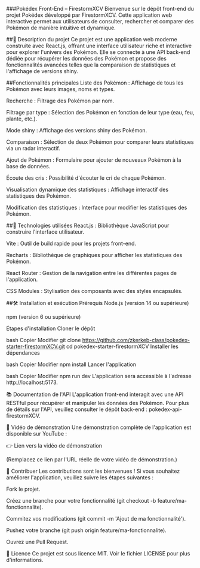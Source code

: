 ###Pokédex Front-End – FirestormXCV
Bienvenue sur le dépôt front-end du projet Pokédex développé par FirestormXCV. Cette application web interactive permet aux utilisateurs de consulter, rechercher et comparer des Pokémon de manière intuitive et dynamique.

##🧩 Description du projet
Ce projet est une application web moderne construite avec React.js, offrant une interface utilisateur riche et interactive pour explorer l'univers des Pokémon. Elle se connecte à une API back-end dédiée pour récupérer les données des Pokémon et propose des fonctionnalités avancées telles que la comparaison de statistiques et l'affichage de versions shiny.

##Fonctionnalités principales
Liste des Pokémon : Affichage de tous les Pokémon avec leurs images, noms et types.

Recherche : Filtrage des Pokémon par nom.

Filtrage par type : Sélection des Pokémon en fonction de leur type (eau, feu, plante, etc.).

Mode shiny : Affichage des versions shiny des Pokémon.

Comparaison : Sélection de deux Pokémon pour comparer leurs statistiques via un radar interactif.

Ajout de Pokémon : Formulaire pour ajouter de nouveaux Pokémon à la base de données.

Écoute des cris : Possibilité d'écouter le cri de chaque Pokémon.

Visualisation dynamique des statistiques : Affichage interactif des statistiques des Pokémon.

Modification des statistiques : Interface pour modifier les statistiques des Pokémon.

##🚀 Technologies utilisées
React.js : Bibliothèque JavaScript pour construire l'interface utilisateur.

Vite : Outil de build rapide pour les projets front-end.

Recharts : Bibliothèque de graphiques pour afficher les statistiques des Pokémon.

React Router : Gestion de la navigation entre les différentes pages de l'application.

CSS Modules : Stylisation des composants avec des styles encapsulés.

##🛠️ Installation et exécution
Prérequis
Node.js (version 14 ou supérieure)

npm (version 6 ou supérieure)

Étapes d'installation
Cloner le dépôt

bash
Copier
Modifier
git clone https://github.com/zkerkeb-class/pokedex-starter-firestormXCV.git
cd pokedex-starter-firestormXCV
Installer les dépendances

bash
Copier
Modifier
npm install
Lancer l'application

bash
Copier
Modifier
npm run dev
L'application sera accessible à l'adresse http://localhost:5173.

📚 Documentation de l'API
L'application front-end interagit avec une API RESTful pour récupérer et manipuler les données des Pokémon. Pour plus de détails sur l'API, veuillez consulter le dépôt back-end : pokedex-api-firestormXCV.

🎥 Vidéo de démonstration
Une démonstration complète de l'application est disponible sur YouTube :

👉 Lien vers la vidéo de démonstration

(Remplacez ce lien par l'URL réelle de votre vidéo de démonstration.)

🤝 Contribuer
Les contributions sont les bienvenues ! Si vous souhaitez améliorer l'application, veuillez suivre les étapes suivantes :

Fork le projet.

Créez une branche pour votre fonctionnalité (git checkout -b feature/ma-fonctionnalite).

Commitez vos modifications (git commit -m 'Ajout de ma fonctionnalité').

Pushez votre branche (git push origin feature/ma-fonctionnalite).

Ouvrez une Pull Request.

📄 Licence
Ce projet est sous licence MIT. Voir le fichier LICENSE pour plus d'informations.